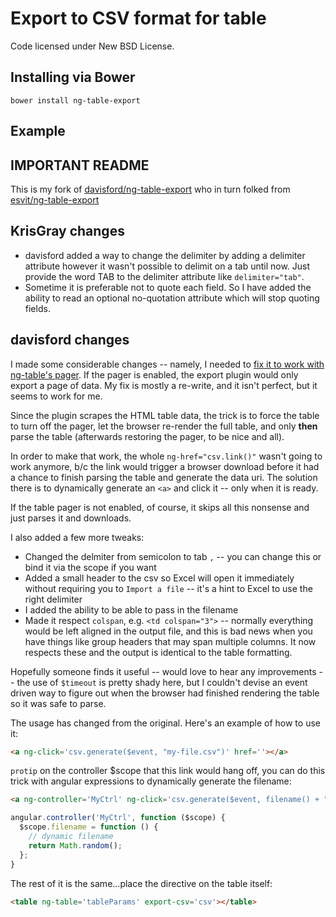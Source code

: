 Export to CSV format for table
==============================

Code licensed under New BSD License.

## Installing via Bower
```
bower install ng-table-export
```

## Example

## IMPORTANT README
This is my fork of [davisford/ng-table-export](https://github.com/davisford/ng-table-export) who in turn folked from [esvit/ng-table-export](https://github.com/esvit/ng-table-export)

## KrisGray changes
* davisford added a way to change the delimiter by adding a delimiter attribute however it wasn't possible to delimit on a tab until now. Just provide the word TAB to the delimiter attribute like `delimiter="tab"`.
* Sometime it is preferable not to quote each field. So I have added the ability to read an optional no-quotation attribute which will stop quoting fields.

## davisford changes
I made some considerable changes -- namely, I needed to [fix it to work with ng-table's pager](https://github.com/esvit/ng-table-export/issues/8).  If the pager is enabled, the export plugin would only export a page of data.  My fix is mostly a re-write, and it isn't perfect, but it seems to work for me.

Since the plugin scrapes the HTML table data, the trick is to force the table to turn off the pager, let the browser re-render the full table, and only **then** parse the table (afterwards restoring the pager, to be nice and all).

In order to make that work, the whole `ng-href="csv.link()"` wasn't going to work anymore, b/c the link would trigger a browser download before it had a chance to finish parsing the table and generate the data uri.  The solution there is to dynamically generate an `<a>` and click it -- only when it is ready.

If the table pager is not enabled, of course, it skips all this nonsense and just parses it and downloads.

I also added a few more tweaks:

* Changed the delmiter from semicolon to tab `,` -- you can change this or bind it via the scope if you want
* Added a small header to the csv so Excel will open it immediately without requiring you to `Import a file` -- it's a hint to Excel to use the right delimiter
* I added the ability to be able to pass in the filename
* Made it respect `colspan`, e.g. `<td colspan="3">` -- normally everything would be left aligned in the output file, and this is bad news when you have things like group headers that may span multiple columns.  It now respects these and the output is identical to the table formatting.

Hopefully someone finds it useful -- would love to hear any improvements -- the use of `$timeout` is pretty shady here, but I couldn't devise an event driven way to figure out when the browser had finished rendering the table so it was safe to parse.  

The usage has changed from the original.  Here's an example of how to use it:

```html
<a ng-click='csv.generate($event, "my-file.csv")' href=''></a>
```

`protip` on the controller $scope that this link would hang off, you can do this trick with angular expressions to dynamically generate the filename:

```html
<a ng-controller='MyCtrl' ng-click='csv.generate($event, filename() + ".csv")' href=''></a>
```

```javascript
angular.controller('MyCtrl', function ($scope) {
  $scope.filename = function () {
    // dynamic filename
    return Math.random();
  };
}
```

The rest of it is the same...place the directive on the table itself:

```html
<table ng-table='tableParams' export-csv='csv'></table>
```
